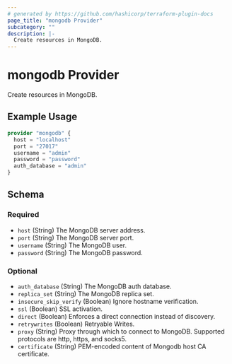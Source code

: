 ```yaml
---
# generated by https://github.com/hashicorp/terraform-plugin-docs
page_title: "mongodb Provider"
subcategory: ""
description: |-
  Create resources in MongoDB.
---
```


# mongodb Provider

Create resources in MongoDB.

## Example Usage

```terraform
provider "mongodb" {
  host = "localhost"
  port = "27017"
  username = "admin"
  password = "password"
  auth_database = "admin"
}
```

<!-- schema generated by tfplugindocs -->
## Schema

### Required

- `host` (String) The MongoDB server address.
- `port` (String) The MongoDB server port.
- `username` (String) The MongoDB user.
- `password` (String) The MongoDB password.

### Optional

- `auth_database` (String) The MongoDB auth database.
- `replica_set` (String) The MongoDB replica set.
- `insecure_skip_verify` (Boolean) Ignore hostname verification.
- `ssl` (Boolean) SSL activation.
- `direct` (Boolean) Enforces a direct connection instead of discovery.
- `retrywrites` (Boolean) Retryable Writes.
- `proxy` (String) Proxy through which to connect to MongoDB. Supported protocols are http, https, and socks5.
- `certificate` (String) PEM-encoded content of Mongodb host CA certificate.